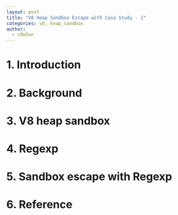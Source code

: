 ```yaml
---
layout: post
title: "V8 Heap Sandbox Escape with Case Study - 1"
categories: v8, heap_sandbox
author:
  - c0w5un
---
```


# 1. Introduction



# 2. Background



# 3. V8 heap sandbox



# 4. Regexp



# 5. Sandbox escape with Regexp



# 6. Reference
